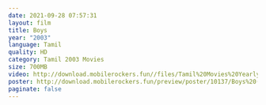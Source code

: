 ```yaml
---
date: 2021-09-28 07:57:31
layout: film
title: Boys
year: "2003"
language: Tamil
quality: HD
category: Tamil 2003 Movies
size: 700MB
video: http://download.mobilerockers.fun//files/Tamil%20Movies%20Yearly%20Collections/Tamil%202003%20Collections/Boys%20(2003)/Boys%20(2003)%20Full%20Movies/Boys%20(2003)%20DVDRip/Boys%20(2003)%20DVDRip%20Single%20Part.mp4
poster: http://download.mobilerockers.fun/preview/poster/10137/Boys%20(2003).png
paginate: false
---
```

